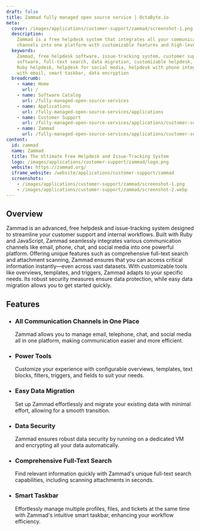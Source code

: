```yaml
---
draft: false
title: Zammad fully managed open source service | OctaByte.io
meta:
  cover: /images/applications/customer-support/zammad/screenshot-1.png
  description:
    Zammad is a free helpdesk system that integrates all your communication
    channels into one platform with customizable features and high-level security.
  keywords:
    Zammad, free helpdesk software, issue-tracking system, customer support
    software, full-text search, data migration, customizable helpdesk, secure helpdesk,
    Ruby helpdesk, helpdesk for social media, helpdesk with phone integration, helpdesk
    with email, smart taskbar, data encryption
  breadcrumb:
    - name: Home
      url: /
    - name: Software Catalog
      url: /fully-managed-open-source-services
    - name: Applications
      url: /fully-managed-open-source-services/applications
    - name: Customer Support
      url: /fully-managed-open-source-services/applications/customer-support
    - name: Zammad
      url: /fully-managed-open-source-services/applications/customer-support/zammad
content:
  id: zammad
  name: Zammad
  title: The Ultimate Free Helpdesk and Issue-Tracking System
  logo: /images/applications/customer-support/zammad/logo.png
  website: https://zammad.org/
  iframe_website: /website/applications/customer-support/zammad
  screenshots:
    - /images/applications/customer-support/zammad/screenshot-1.png
    - /images/applications/customer-support/zammad/screenshot-2.webp
---
```


## Overview

Zammad is an advanced, free helpdesk and issue-tracking system designed to streamline your customer support and internal workflows. Built with Ruby and JavaScript, Zammad seamlessly integrates various communication channels like email, phone, chat, and social media into one powerful platform. Offering unique features such as comprehensive full-text search and attachment scanning, Zammad ensures that you can access critical information instantly—even across vast datasets. With customizable tools like overviews, templates, and triggers, Zammad adapts to your specific needs. Its robust security measures ensure data protection, while easy data migration allows you to get started quickly.

## Features

- ### All Communication Channels in One Place

  Zammad allows you to manage email, telephone, chat, and social media all in one platform, making communication easier and more efficient.

- ### Power Tools

  Customize your experience with configurable overviews, templates, text blocks, filters, triggers, and fields to suit your needs.

- ### Easy Data Migration

  Set up Zammad effortlessly and migrate your existing data with minimal effort, allowing for a smooth transition.

- ### Data Security

  Zammad ensures robust data security by running on a dedicated VM and encrypting all your data automatically.

- ### Comprehensive Full-Text Search

  Find relevant information quickly with Zammad's unique full-text search capabilities, including scanning attachments in seconds.

- ### Smart Taskbar

  Effortlessly manage multiple profiles, files, and tickets at the same time with Zammad's intuitive smart taskbar, enhancing your workflow efficiency.
